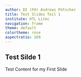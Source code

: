 ```yaml
---
author: DI (FH) Andreas Pötscher
title: Test Slides Teil 1
institute: HTL Litec
navigation: frame
theme: default
colortheme: rose
aspectratio: 169
---
```



## Test Silde 1	

Test Content for my First Slide

